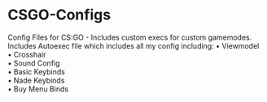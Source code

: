# CSGO-Configs
Config Files for CS:GO - Includes custom execs for custom gamemodes.
Includes Autoexec file which includes all my config including:
• Viewmodel          
• Crosshair          
• Sound Config       
• Basic Keybinds     
• Nade Keybinds      
• Buy Menu Binds 

